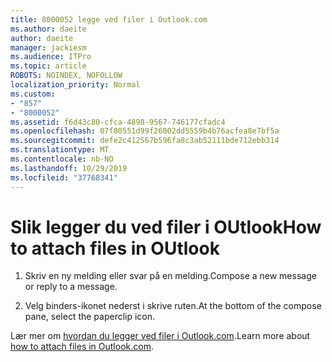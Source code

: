 ```yaml
---
title: 8000052 legge ved filer i Outlook.com
ms.author: daeite
author: daeite
manager: jackiesm
ms.audience: ITPro
ms.topic: article
ROBOTS: NOINDEX, NOFOLLOW
localization_priority: Normal
ms.custom:
- "857"
- "8000052"
ms.assetid: f6d43c80-cfca-4898-9567-746177cfadc4
ms.openlocfilehash: 07f80551d99f26002dd5559b4b76acfea8e7bf5a
ms.sourcegitcommit: defe2c412567b596fa8c3ab52111bde712ebb314
ms.translationtype: MT
ms.contentlocale: nb-NO
ms.lasthandoff: 10/29/2019
ms.locfileid: "37768341"
---
```

# <a name="how-to-attach-files-in-outlook"></a><span data-ttu-id="5aace-102">Slik legger du ved filer i OUtlook</span><span class="sxs-lookup"><span data-stu-id="5aace-102">How to attach files in OUtlook</span></span> 

1. <span data-ttu-id="5aace-103">Skriv en ny melding eller svar på en melding.</span><span class="sxs-lookup"><span data-stu-id="5aace-103">Compose a new message or reply to a message.</span></span>

2. <span data-ttu-id="5aace-104">Velg binders-ikonet nederst i skrive ruten.</span><span class="sxs-lookup"><span data-stu-id="5aace-104">At the bottom of the compose pane, select the paperclip icon.</span></span>

<span data-ttu-id="5aace-105">Lær mer om [hvordan du legger ved filer i Outlook.com](https://go.microsoft.com/fwlink/p/?linkid=2001702&amp;clcid=0x409).</span><span class="sxs-lookup"><span data-stu-id="5aace-105">Learn more about [how to attach files in Outlook.com](https://go.microsoft.com/fwlink/p/?linkid=2001702&amp;clcid=0x409).</span></span>
  